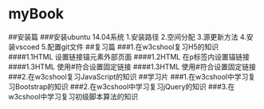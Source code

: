 # myBook
##安装篇
###安装ubuntu 14.04系统
1.安装路径
2.空间分配
3.源更新方法
4.安装vscoed
5.配置git文件
##复习篇
###1.在w3cshool复习H5的知识
####1.1HTML 设置链接锚元素外部页面
####1.2HTML 在p标签内设置锚链接
####1.3HTML 使用#符合设置固定链接
####1.3HTML 使用#符合设置固定链接
###2.在w3cshool复习JavaScript的知识
##学习片
###1.在w3cshool中学习复习Bootstrap的知识
###2.在w3cshool中学习复习jQuery的知识
###3.在w3cshool中学习复习初级脚本算法的知识

